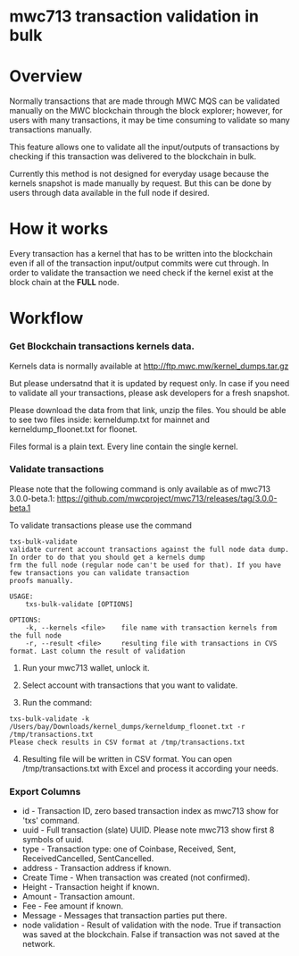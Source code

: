# mwc713 transaction validation in bulk

# Overview

Normally transactions that are made through MWC MQS can be validated manually on the MWC blockchain through the block explorer; however, for users with many transactions, it may be time consuming to validate so many transactions manually.

This feature allows one to validate all the input/outputs of transactions by checking if this transaction was delivered to the blockchain in bulk.

Currently this method is not designed for everyday usage because the kernels snapshot is made manually by request. But this can be done by users through data available in the full node if desired.

# How it works

Every transaction has a kernel that has to be written into the blockchain even if all of the transaction input/output commits were cut through.
In order to validate the transaction we need check if the kernel exist at the block chain at the **FULL** node.

# Workflow

### Get Blockchain transactions kernels data.

Kernels data is normally available at http://ftp.mwc.mw/kernel_dumps.tar.gz

But please undersatnd that it is updated by request only. In case if you need to validate all your transactions, please ask developers for a fresh snapshot.

Please download the data from that link, unzip the files. You should be able to see two files inside: kerneldump.txt for mainnet and kerneldump_floonet.txt for floonet.

Files formal is a plain text. Every line contain the single kernel.


### Validate transactions

Please note that the following command is only available as of mwc713 3.0.0-beta.1: https://github.com/mwcproject/mwc713/releases/tag/3.0.0-beta.1

To validate transactions please use the command

```
txs-bulk-validate
validate current account transactions against the full node data dump. In order to do that you should get a kernels dump
frm the full node (regular node can't be used for that). If you have few transactions you can validate transaction
proofs manually.

USAGE:
    txs-bulk-validate [OPTIONS]

OPTIONS:
    -k, --kernels <file>    file name with transaction kernels from the full node
    -r, --result <file>     resulting file with transactions in CVS format. Last column the result of validation
```


1. Run your mwc713 wallet, unlock it.

2. Select account with transactions that you want to validate.

3. Run the command:

```
txs-bulk-validate -k /Users/bay/Downloads/kernel_dumps/kerneldump_floonet.txt -r /tmp/transactions.txt
Please check results in CSV format at /tmp/transactions.txt
``` 

4. Resulting file will be written in CSV format. You can open /tmp/transactions.txt  with Excel and process it according your needs.

### Export Columns

 * id   - Transaction ID, zero based transaction index as mwc713 show for 'txs' command.
 * uuid - Full transaction (slate) UUID. Please note mwc713 show first 8 symbols of uuid.
 * type - Transaction type: one of Coinbase, Received, Sent, ReceivedCancelled, SentCancelled.
 * address - Transaction address if known.
 * Create Time - When transaction was created (not confirmed).
 * Height  - Transaction height if known.
 * Amount - Transaction amount.
 * Fee  - Fee amount if known.
 * Message - Messages that transaction parties put there.
 * node validation - Result of validation with the node. True if transaction was saved at the blockchain. False if transaction was not saved at the network.
